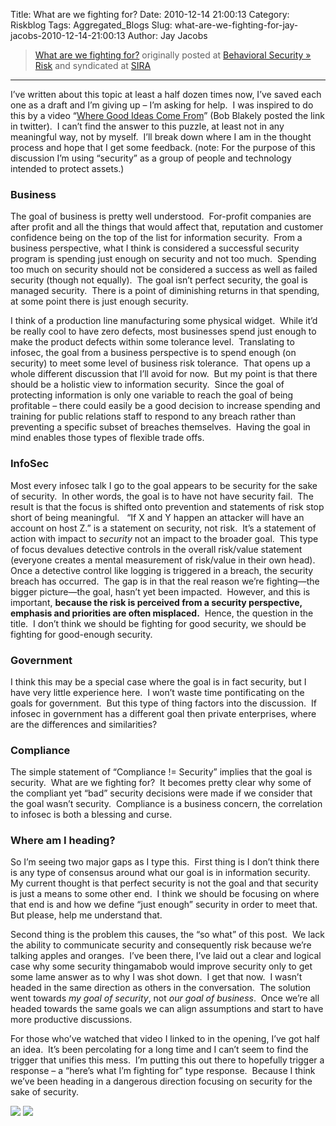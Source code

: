Title: What are we fighting for?
Date: 2010-12-14 21:00:13
Category: Riskblog
Tags: Aggregated_Blogs
Slug: what-are-we-fighting-for-jay-jacobs-2010-12-14-21:00:13
Author: Jay Jacobs

>[What are we fighting for?](http://beechplane.wordpress.com/2010/12/14/what-are-we-fighting-for/) originally posted at [Behavioral Security » Risk](http://beechplane.wordpress.com) and syndicated at [SIRA](http://societyinforisk.org)
***
I’ve written about this topic at least a half dozen times now, I’ve saved each one as a draft and I’m giving up – I’m asking for help.  I was inspired to do this by a video “[Where Good Ideas Come From](http://www.youtube.com/watch?v=NugRZGDbPFU)” (Bob Blakely posted the link in twitter).  I can’t find the answer to this puzzle, at least not in any meaningful way, not by myself.  I’ll break down where I am in the thought process and hope that I get some feedback. (note: For the purpose of this discussion I’m using “security” as a group of people and technology intended to protect assets.)

### Business

The goal of business is pretty well understood.  For-profit companies are after profit and all the things that would affect that, reputation and customer confidence being on the top of the list for information security.  From a business perspective, what I think is considered a successful security program is spending just enough on security and not too much.  Spending too much on security should not be considered a success as well as failed security (though not equally).  The goal isn’t perfect security, the goal is managed security.  There is a point of diminishing returns in that spending, at some point there is just enough security.

I think of a production line manufacturing some physical widget.  While it’d be really cool to have zero defects, most businesses spend just enough to make the product defects within some tolerance level.  Translating to infosec, the goal from a business perspective is to spend enough (on security) to meet some level of business risk tolerance.  That opens up a whole different discussion that I’ll avoid for now.  But my point is that there should be a holistic view to information security.  Since the goal of protecting information is only one variable to reach the goal of being profitable – there could easily be a good decision to increase spending and training for public relations staff to respond to any breach rather than preventing a specific subset of breaches themselves.  Having the goal in mind enables those types of flexible trade offs.

### InfoSec

Most every infosec talk I go to the goal appears to be security for the sake of security.  In other words, the goal is to have not have security fail.  The result is that the focus is shifted onto prevention and statements of risk stop short of being meaningful.   “If X and Y happen an attacker will have an account on host Z.” is a statement on security, not risk.  It’s a statement of action with impact to *security* not an impact to the broader goal.  This type of focus devalues detective controls in the overall risk/value statement (everyone creates a mental measurement of risk/value in their own head).  Once a detective control like logging is triggered in a breach, the security breach has occurred.  The gap is in that the real reason we’re fighting—the bigger picture—the goal, hasn’t yet been impacted.  However, and this is important, **because the risk is perceived from a security perspective, emphasis and priorities are often misplaced.**  Hence, the question in the title.  I don’t think we should be fighting for good security, we should be fighting for good-enough security. 

### Government

I think this may be a special case where the goal is in fact security, but I have very little experience here.  I won’t waste time pontificating on the goals for government.  But this type of thing factors into the discussion.  If infosec in government has a different goal then private enterprises, where are the differences and similarities?

### Compliance

The simple statement of “Compliance != Security” implies that the goal is security.  What are we fighting for?  It becomes pretty clear why some of the compliant yet “bad” security decisions were made if we consider that the goal wasn’t security.  Compliance is a business concern, the correlation to infosec is both a blessing and curse.

### Where am I heading?

So I’m seeing two major gaps as I type this.  First thing is I don’t think there is any type of consensus around what our goal is in information security.  My current thought is that perfect security is not the goal and that security is just a means to some other end.  I think we should be focusing on where that end is and how we define “just enough” security in order to meet that.  But please, help me understand that.

Second thing is the problem this causes, the “so what” of this post.  We lack the ability to communicate security and consequently risk because we’re talking apples and oranges.  I’ve been there, I’ve laid out a clear and logical case why some security thingamabob would improve security only to get some lame answer as to why I was shot down.  I get that now.  I wasn’t headed in the same direction as others in the conversation.  The solution went towards *my goal of security*, not *our goal of business*.  Once we’re all headed towards the same goals we can align assumptions and start to have more productive discussions.

For those who’ve watched that video I linked to in the opening, I’ve got half an idea.  It’s been percolating for a long time and I can’t seem to find the trigger that unifies this mess.  I’m putting this out there to hopefully trigger a response – a “here’s what I’m fighting for” type response.  Because I think we’ve been heading in a dangerous direction focusing on security for the sake of security.

[![](http://feeds.wordpress.com/1.0/comments/beechplane.wordpress.com/67/)](http://feeds.wordpress.com/1.0/gocomments/beechplane.wordpress.com/67/) ![](http://stats.wordpress.com/b.gif?host=beechplane.wordpress.com&blog=13708129&post=67&subd=beechplane&ref=&feed=1)



